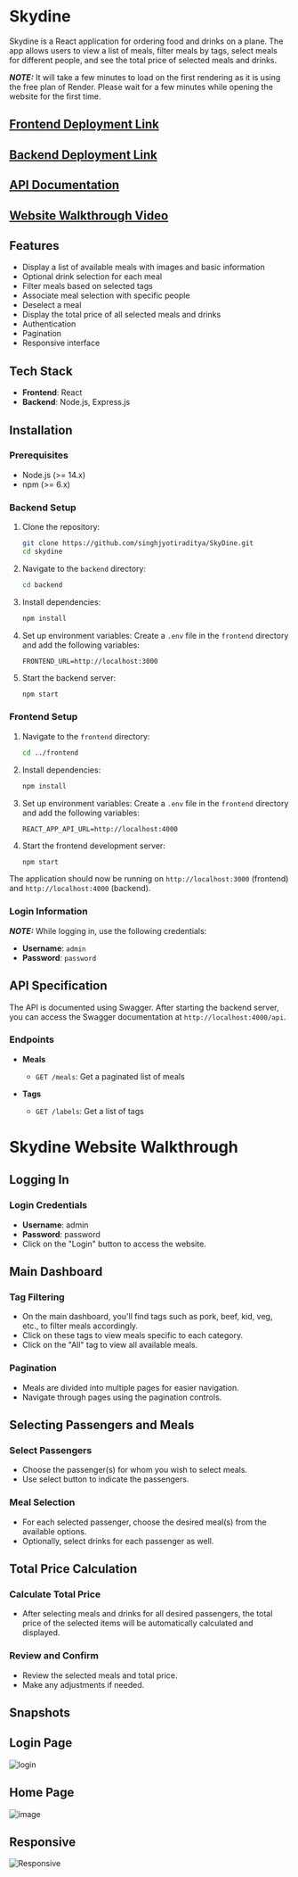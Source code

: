 # Skydine

Skydine is a React application for ordering food and drinks on a plane. The app allows users to view a list of meals, filter meals by tags, select meals for different people, and see the total price of selected meals and drinks.

**_NOTE:_** It will take a few minutes to load on the first rendering as it is using the free plan of Render. Please wait for a few minutes while opening the website for the first time.

## [Frontend Deployment Link](https://skydine-one.vercel.app)
## [Backend Deployment Link](https://skydine-api.onrender.com)
## [API Documentation](https://skydine-api.onrender.com/api-docs/)
## [Website Walkthrough Video](https://www.veed.io/view/9b4ee1c1-704a-4f84-906d-804ec5909ce6?panel=share)

## Features

- Display a list of available meals with images and basic information
- Optional drink selection for each meal
- Filter meals based on selected tags
- Associate meal selection with specific people
- Deselect a meal
- Display the total price of all selected meals and drinks
- Authentication
- Pagination
- Responsive interface

## Tech Stack

- **Frontend**: React
- **Backend**: Node.js, Express.js

## Installation

### Prerequisites

- Node.js (>= 14.x)
- npm (>= 6.x) 

### Backend Setup

1. Clone the repository:
    ```sh
    git clone https://github.com/singhjyotiraditya/SkyDine.git
    cd skydine
    ```

2. Navigate to the `backend` directory:
    ```sh
    cd backend
    ```

3. Install dependencies:
    ```sh
    npm install
    ```

4. Set up environment variables:
    Create a `.env` file in the `frontend` directory and add the following variables:
    ```env
    FRONTEND_URL=http://localhost:3000
    ```

5. Start the backend server:
    ```sh
    npm start
    ```

### Frontend Setup

1. Navigate to the `frontend` directory:
    ```sh
    cd ../frontend
    ```

2. Install dependencies:
    ```sh
    npm install
    ```

3. Set up environment variables:
    Create a `.env` file in the `frontend` directory and add the following variables:
    ```env
    REACT_APP_API_URL=http://localhost:4000
    ```

4. Start the frontend development server:
    ```sh
    npm start
    ```

The application should now be running on `http://localhost:3000` (frontend) and `http://localhost:4000` (backend).

### Login Information

**_NOTE:_** While logging in, use the following credentials:
- **Username**: `admin`
- **Password**: `password`

## API Specification

The API is documented using Swagger. After starting the backend server, you can access the Swagger documentation at `http://localhost:4000/api`.

### Endpoints

- **Meals**
  - `GET /meals`: Get a paginated list of meals

- **Tags**
  - `GET /labels`: Get a list of tags

# Skydine Website Walkthrough

## Logging In
### Login Credentials
- **Username**: admin
- **Password**: password
- Click on the "Login" button to access the website.

## Main Dashboard
### Tag Filtering
- On the main dashboard, you'll find tags such as pork, beef, kid, veg, etc., to filter meals accordingly.
- Click on these tags to view meals specific to each category.
- Click on the "All" tag to view all available meals.

### Pagination
- Meals are divided into multiple pages for easier navigation.
- Navigate through pages using the pagination controls.

## Selecting Passengers and Meals
### Select Passengers
- Choose the passenger(s) for whom you wish to select meals.
- Use select button to indicate the passengers.

### Meal Selection
- For each selected passenger, choose the desired meal(s) from the available options.
- Optionally, select drinks for each passenger as well.

## Total Price Calculation
### Calculate Total Price
- After selecting meals and drinks for all desired passengers, the total price of the selected items will be automatically calculated and displayed.

### Review and Confirm
- Review the selected meals and total price.
- Make any adjustments if needed.


## Snapshots

## Login Page
![login](https://github.com/singhjyotiraditya/Skydine/assets/96012244/7712ec77-239c-409f-9408-806f49370390)

## Home Page
![image](https://github.com/singhjyotiraditya/Skydine/assets/96012244/5ca9f9c5-2ebc-4f05-ba9b-4a0580925075)

## Responsive
![Responsive](https://github.com/singhjyotiraditya/Skydine/assets/96012244/06798693-a1c8-49fd-b55a-8a5c7eb3bb9b)


